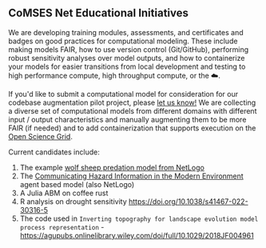 ## CoMSES Net Educational Initiatives

We are developing training modules, assessments, and certificates and badges on good practices for computational modeling. These include making models FAIR, how to use version control (Git/GitHub), performing robust sensitivity analyses over model outputs, and how to containerize your models for easier transitions from local development and testing to high performance compute, high throughput compute, or the ☁️.

If you'd like to submit a computational model for consideration for our codebase augmentation pilot project, please [let us know!](https://www.comses.net/about/contact/) We are collecting a diverse set of computational models from different domains with different input / output characteristics and manually augmenting them to be more FAIR (if needed) and to add containerization that supports execution on the [Open Science Grid](https://opensciencegrid.org/).

Current candidates include:

1. The example [wolf sheep predation model from NetLogo](https://github.com/comses-education/wolf-sheep)
2. The [Communicating Hazard Information in the Modern Environment](https://github.com/comses-education/chime-abm) agent based model (also NetLogo)
3. A Julia ABM on coffee rust
4. R analysis on drought sensitivity https://doi.org/10.1038/s41467-022-30316-5
5. The code used in `Inverting topography for landscape evolution model process representation` - https://agupubs.onlinelibrary.wiley.com/doi/full/10.1029/2018JF004961
